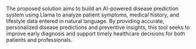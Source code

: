 The proposed solution aims to build an AI-powered disease prediction system using Llama to analyze patient symptoms, medical history, and lifestyle data entered in natural language. By providing accurate, personalized disease predictions and preventive insights, this tool seeks to improve early diagnosis and support timely healthcare decisions for both patients and professionals.
